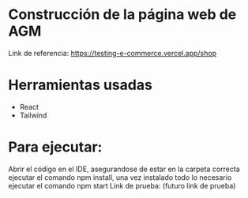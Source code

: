 # Construcción de la página web de AGM
Link de referencia: https://testing-e-commerce.vercel.app/shop

# Herramientas usadas
- React
- Tailwind

# Para ejecutar:
Abrir el código en el IDE, asegurandose de estar en la carpeta correcta ejecutar el comando npm install, una vez instalado todo lo necesario ejecutar el comando npm start
Link de prueba: (futuro link de prueba)
